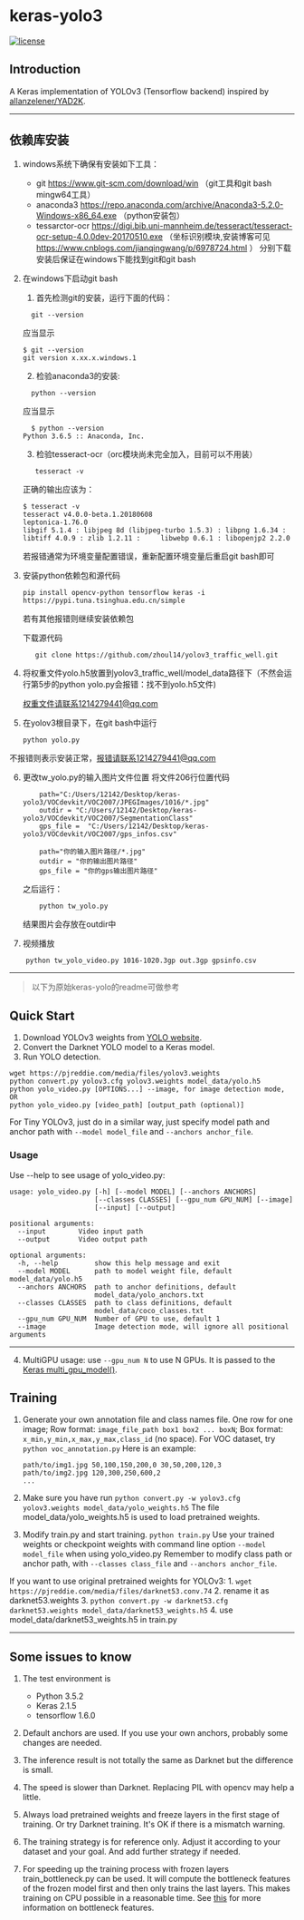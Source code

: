 # keras-yolo3

[![license](https://img.shields.io/github/license/mashape/apistatus.svg)](LICENSE)

## Introduction

A Keras implementation of YOLOv3 (Tensorflow backend) inspired by [allanzelener/YAD2K](https://github.com/allanzelener/YAD2K).


---

## 依赖库安装

1. windows系统下确保有安装如下工具：
    - git https://www.git-scm.com/download/win  （git工具和git bash mingw64工具）
    - anaconda3 https://repo.anaconda.com/archive/Anaconda3-5.2.0-Windows-x86_64.exe （python安装包）
    - tessarctor-ocr https://digi.bib.uni-mannheim.de/tesseract/tesseract-ocr-setup-4.0.0dev-20170510.exe （坐标识别模块,安装博客可见      https://www.cnblogs.com/jianqingwang/p/6978724.html ）
   分别下载安装后保证在windows下能找到git和git bash
2. 在windows下启动git bash
    1) 首先检测git的安装，运行下面的代码：
    ```
      git --version
    ```
    应当显示
    ```
    $ git --version
    git version x.xx.x.windows.1
    ```
   2) 检验anaconda3的安装:
    ```
      python --version
    ```
    应当显示
    ```
      $ python --version
    Python 3.6.5 :: Anaconda, Inc.
    ```
   3) 检验tesseract-ocr（orc模块尚未完全加入，目前可以不用装）
    ```
       tesseract -v
    ```
    正确的输出应该为：
    ```
    $ tesseract -v
    tesseract v4.0.0-beta.1.20180608
    leptonica-1.76.0
    libgif 5.1.4 : libjpeg 8d (libjpeg-turbo 1.5.3) : libpng 1.6.34 : libtiff 4.0.9 : zlib 1.2.11 :     libwebp 0.6.1 : libopenjp2 2.2.0
    ```
    若报错通常为环境变量配置错误，重新配置环境变量后重启git bash即可
3. 安装python依赖包和源代码
    ```
    pip install opencv-python tensorflow keras -i https://pypi.tuna.tsinghua.edu.cn/simple
    ```
    若有其他报错则继续安装依赖包
    
    下载源代码
    ```
       git clone https://github.com/zhoul14/yolov3_traffic_well.git
    ```
4. 将权重文件yolo.h5放置到yolov3_traffic_well/model_data路径下（不然会运行第5步的python yolo.py会报错：找不到yolo.h5文件)

    权重文件请联系1214279441@qq.com

5. 在yolov3根目录下，在git bash中运行
    ```
    python yolo.py
    ```

  不报错则表示安装正常，报错请联系1214279441@qq.com

6. 更改tw_yolo.py的输入图片文件位置
    将文件206行位置代码
    ```
        path="C:/Users/12142/Desktop/keras-yolo3/VOCdevkit/VOC2007/JPEGImages/1016/*.jpg"
        outdir = "C:/Users/12142/Desktop/keras-yolo3/VOCdevkit/VOC2007/SegmentationClass"
        gps_file =  "C:/Users/12142/Desktop/keras-yolo3/VOCdevkit/VOC2007/gps_infos.csv"
    ```

    ```
        path="你的输入图片路径/*.jpg"
        outdir = "你的输出图片路径"
        gps_file = "你的gps输出图片路径"
    ```
    之后运行：
    ```
        python tw_yolo.py
    ```
    结果图片会存放在outdir中
7. 视频播放
```
    python tw_yolo_video.py 1016-1020.3gp out.3gp gpsinfo.csv
```

---
> 以下为原始keras-yolo的readme可做参考

## Quick Start

1. Download YOLOv3 weights from [YOLO website](http://pjreddie.com/darknet/yolo/).
2. Convert the Darknet YOLO model to a Keras model.
3. Run YOLO detection.

```
wget https://pjreddie.com/media/files/yolov3.weights
python convert.py yolov3.cfg yolov3.weights model_data/yolo.h5
python yolo_video.py [OPTIONS...] --image, for image detection mode, OR
python yolo_video.py [video_path] [output_path (optional)]
```

For Tiny YOLOv3, just do in a similar way, just specify model path and anchor path with `--model model_file` and `--anchors anchor_file`.

### Usage
Use --help to see usage of yolo_video.py:
```
usage: yolo_video.py [-h] [--model MODEL] [--anchors ANCHORS]
                     [--classes CLASSES] [--gpu_num GPU_NUM] [--image]
                     [--input] [--output]

positional arguments:
  --input        Video input path
  --output       Video output path

optional arguments:
  -h, --help         show this help message and exit
  --model MODEL      path to model weight file, default model_data/yolo.h5
  --anchors ANCHORS  path to anchor definitions, default
                     model_data/yolo_anchors.txt
  --classes CLASSES  path to class definitions, default
                     model_data/coco_classes.txt
  --gpu_num GPU_NUM  Number of GPU to use, default 1
  --image            Image detection mode, will ignore all positional arguments
```
---

4. MultiGPU usage: use `--gpu_num N` to use N GPUs. It is passed to the [Keras multi_gpu_model()](https://keras.io/utils/#multi_gpu_model).

## Training

1. Generate your own annotation file and class names file.
    One row for one image;
    Row format: `image_file_path box1 box2 ... boxN`;
    Box format: `x_min,y_min,x_max,y_max,class_id` (no space).
    For VOC dataset, try `python voc_annotation.py`
    Here is an example:
    ```
    path/to/img1.jpg 50,100,150,200,0 30,50,200,120,3
    path/to/img2.jpg 120,300,250,600,2
    ...
    ```

2. Make sure you have run `python convert.py -w yolov3.cfg yolov3.weights model_data/yolo_weights.h5`
    The file model_data/yolo_weights.h5 is used to load pretrained weights.

3. Modify train.py and start training.
    `python train.py`
    Use your trained weights or checkpoint weights with command line option `--model model_file` when using yolo_video.py
    Remember to modify class path or anchor path, with `--classes class_file` and `--anchors anchor_file`.

If you want to use original pretrained weights for YOLOv3:
    1. `wget https://pjreddie.com/media/files/darknet53.conv.74`
    2. rename it as darknet53.weights
    3. `python convert.py -w darknet53.cfg darknet53.weights model_data/darknet53_weights.h5`
    4. use model_data/darknet53_weights.h5 in train.py

---

## Some issues to know

1. The test environment is
    - Python 3.5.2
    - Keras 2.1.5
    - tensorflow 1.6.0

2. Default anchors are used. If you use your own anchors, probably some changes are needed.

3. The inference result is not totally the same as Darknet but the difference is small.

4. The speed is slower than Darknet. Replacing PIL with opencv may help a little.

5. Always load pretrained weights and freeze layers in the first stage of training. Or try Darknet training. It's OK if there is a mismatch warning.

6. The training strategy is for reference only. Adjust it according to your dataset and your goal. And add further strategy if needed.

7. For speeding up the training process with frozen layers train_bottleneck.py can be used. It will compute the bottleneck features of the frozen model first and then only trains the last layers. This makes training on CPU possible in a reasonable time. See [this](https://blog.keras.io/building-powerful-image-classification-models-using-very-little-data.html) for more information on bottleneck features.
